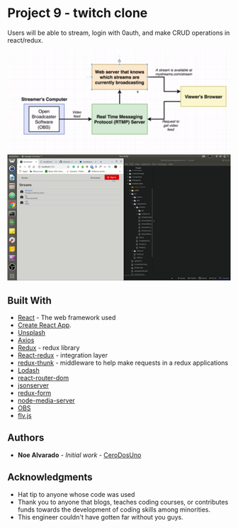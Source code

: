 # Project 9 - twitch clone

Users will be able to stream, login with 0auth, and make CRUD operations in react/redux.


![Design](https://github.com/CeroDosUno/intro-to-react/blob/master/9.twitch-clone/design.png)
![Demo](https://github.com/CeroDosUno/intro-to-react/blob/master/9.twitch-clone/demo.gif)

## Built With

* [React](nuull) - The web framework used
* [Create React App](https://github.com/facebook/create-react-app).
* [Unsplash](https://unsplash.com)
* [Axios](null)
* [Redux](null) - redux library
* [React-redux](null) - integration layer
* [redux-thunk](null) - middleware to help make requests in a redux applications
* [Lodash](null)
* [react-router-dom](null)
* [jsonserver](null)
* [redux-form](null)
* [node-media-server](null)
* [OBS](null)
* [flv.js](null)



## Authors

* **Noe Alvarado** - *Initial work* - [CeroDosUno](https://github.com/CeroDosUno)

## Acknowledgments

* Hat tip to anyone whose code was used
* Thank you to anyone that blogs, teaches coding courses, or contributes funds towards the development of coding skills among minorities.
* This engineer couldn't have gotten far without you guys.
